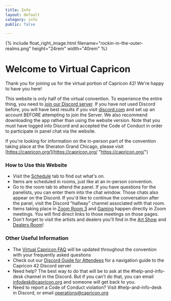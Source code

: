 ```yaml
---
title: Info
layout: default
category: info
public: false

---
```

{% include float_right_image.html filename="rockin-in-the-outer-realms.png" height="24rem" width="40rem" %}

# Welcome to Virtual Capricon

Thank you for joining us for the virtual portion of Capricon 42! We're happy to have you here!

This website is only half of the virtual convention. To experience the entire thing, you need to [join our Discord server](https://discord.gg/N9NZsCXKpt). If you have not used Discord before, you will have best results if you visit [discord.com](https://discord.com/download) and set up an account BEFORE attempting to join the Server. We also recommend downloading the app rather than using the website version. Note that you must have logged into Discord and accepted the Code of Conduct in order to participate in panel chat via the website.

If you're looking for information on the in-person part of the convention taking place at the Sheraton Grand Chicago, please visit [https://capricon.org/](https://capricon.org/ "https://capricon.org/")

### How to Use this Website

* Visit the [Schedule](/schedule) tab to find out what's on.
* Items are scheduled in rooms, just like at an in-person convention.
* Go to the room tab to attend the panel. If you have questions for the panelists, you can enter them into the chat window. Those chats also appear on the Discord.  If you'd like to continue the conversation after the panel, visit the Discord "hallway" channel associated with that room.
* Items taking place in [Zoom Room 3](/zoom-room-three) and [Gaming](/gaming) happen directly in Zoom meetings. You will find direct links to those meetings on those pages.
* Don't forget to visit the artists and dealers you'll find in the [Art Show](/art-show) and [Dealers Room](dealers-room)!

### Other Useful Information

* The [Virtual Capricon FAQ](https://docs.google.com/document/d/1PR2_VoChqMMSD8zwIJhMLHJGLRjJVTLpD2f6mjCaAe4/edit?usp=sharing) will be updated throughout the convention with your frequently asked questions
* Check out our [Discord Guide for Attendees](https://docs.google.com/document/d/1ZZvM7fv2YsZSq7cTYdNNg4WZ8VGNOsI0YeqXQ_bB-aE/edit) for a navigation guide to the Capricon 42 Discord server
* Need help? The best way to do that will be to ask at the #help-and-info-desk channel in the Discord. But if you can't do that, you can email infodesk@capricon.org and someone will get back to you.
* Need to report a Code of Conduct violation? Visit #help-and-info-desk in Discord, or email operations@capricon.org